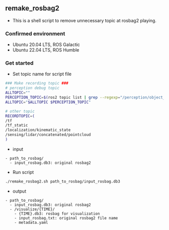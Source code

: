 
## remake_rosbag2

- This is a shell script to remove unnecessary topic at rosbag2 playing.

### Confirmed environment

- Ubuntu 20.04 LTS, ROS Galactic
- Ubuntu 22.04 LTS, ROS Humble

### Get started

- Set topic name for script file

```sh
### Make recording topic ###
# perception debug topic
ALLTOPIC=""
PERCEPTION_TOPIC=$(ros2 topic list | grep --regexp="/perception/object_recognition/*")
ALLTOPIC="$ALLTOPIC $PERCEPTION_TOPIC"

# other topic
RECORDTOPIC=(
/tf
/tf_static
/localization/kinematic_state
/sensing/lidar/concatenated/pointcloud
)
```

- input

```
- path_to_rosbag/
  - input_rosbag.db3: original rosbag2
```

- Run script

```sh
./remake_rosbag2.sh path_to_rosbag/input_rosbag.db3
```

- output

```
- path_to_rosbag/
  - input_rosbag.db3: original rosbag2
  - /visualize/{TIME}/
    - {TIME}.db3: rosbag for visualization
    - input_rosbag.txt: original rosbag2 file name
    - metadata.yaml
```
